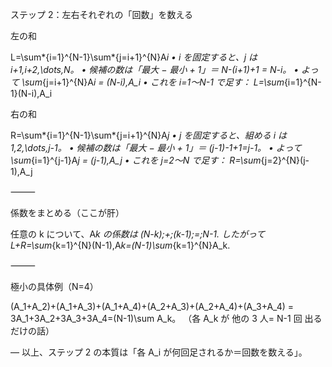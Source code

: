 ステップ 2：左右それぞれの「回数」を数える

左の和

L=\sum*{i=1}^{N-1}\sum*{j=i+1}^{N}A*i
• i を固定すると、j は i+1,i+2,\dots,N。
• 候補の数は「最大 − 最小 + 1」＝ N-(i+1)+1 = N-i。
• よって
\sum*{j=i+1}^{N}A*i = (N-i)\,A_i
• これを i=1〜N-1 で足す：
L=\sum*{i=1}^{N-1}(N-i)\,A_i

右の和

R=\sum*{i=1}^{N-1}\sum*{j=i+1}^{N}A*j
• j を固定すると、組める i は 1,2,\dots,j-1。
• 候補の数は「最大 − 最小 + 1」＝ (j-1)-1+1=j-1。
• よって
\sum*{i=1}^{j-1}A*j = (j-1)\,A_j
• これを j=2〜N で足す：
R=\sum*{j=2}^{N}(j-1)\,A_j

⸻

係数をまとめる（ここが肝）

任意の k について、A*k の係数は
(N-k)\;+\;(k-1)\;=\;N-1.
したがって
L+R=\sum*{k=1}^{N}(N-1)\,A*k=(N-1)\sum*{k=1}^{N}A_k.

⸻

極小の具体例（N=4）

(A_1+A_2)+(A_1+A_3)+(A_1+A_4)+(A_2+A_3)+(A_2+A_4)+(A_3+A_4)
= 3A_1+3A_2+3A_3+3A_4=(N-1)\sum A_k。
（各 A_k が 他の 3 人= N-1 回 出るだけの話）

— 以上、ステップ 2 の本質は「各 A_i が何回足されるか＝回数を数える」。
